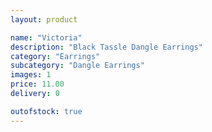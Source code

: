 ```yaml
---
layout: product

name: "Victoria"
description: "Black Tassle Dangle Earrings"
category: "Earrings"
subcategory: "Dangle Earrings"
images: 1
price: 11.00
delivery: 0

outofstock: true
---
```

